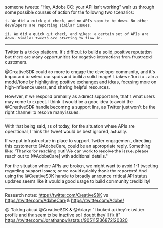 someone tweets: “Hey, Adobe CC: your API isn’t working”
walk us through some possible courses of action for the following two scenarios:

    i. We did a quick gut check, and no APIs seem to be down. No other developers are reporting similar issues.

    ii. We did a quick gut check, and yikes: a certain set of APIs are down. Similar tweets are starting to flow in.

___

Twitter is a tricky platform. It's difficult to build a solid, positive reputation but there are many opportunities for negative interactions from frustrated customers.

@CreativeSDK could do more to engage the developer community, and it's important to select our spots and build a solid image!
It takes effort to train a model/tone by highlighting positive exchanges and ideas, focusing more on high-influence users, and sharing helpful resources.

However, if we respond primarily as a direct support line, that's what users may come to expect.
I think it would be a good idea to avoid the @CreativeSDK handle becoming a support line, as Twitter just won't be the right channel to resolve many issues.

___

With that being said, as of today, for the situation where APIs are operational, I think the tweet would be best ignored, actually.

If we put infrastructure in place to support Twitter engagement, directing this customer to @AdobeCare, could be an appropriate reply. Something like:
"Thanks for reaching out! We can work to resolve the issue; please reach out to [@AdobeCare] with additional details."

For the situation where APIs are broken, we might want to avoid 1-1 tweeting regarding support issues; or we could quickly thank the reporters!
And using the @CreativeSDK handle to broadly announce critical API status updates seems like it would a good usage to build community credibility!

___

Research notes:
https://twitter.com/CreativeSDK vs https://twitter.com/AdobeCare & https://twitter.com/Adobe/

😢 Talking about @CreativeSDK & @Aviary:
"I looked at they're twitter profile and the seem to be inactive so I doubt they'll fix it"
https://twitter.com/Jonathanpwi/status/905115136872120320
